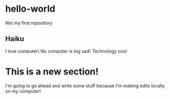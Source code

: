 # hello-world

Not my first repository

## Haiku

I love computer\\
No computer is big sad\\
Technology cool

# This is a new section!

I'm going to go ahead and write some stuff because I'm making edits locally on my computer!
